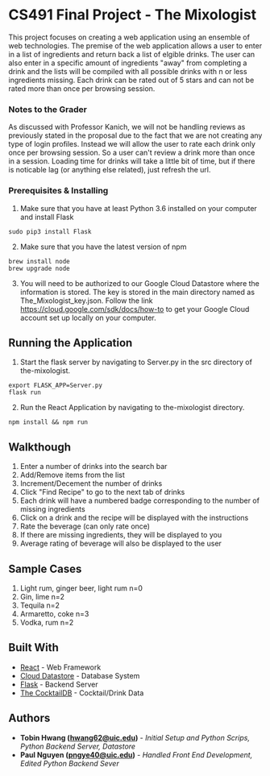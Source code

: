 # CS491 Final Project - The Mixologist

This project focuses on creating a web application using an ensemble of web technologies.  The premise of the web application allows a user to enter in a list of ingredients and return back a list of elgible drinks.  The user can also enter in a specific amount of ingredients "away" from completing a drink and the lists will be compiled with all possible drinks with n or less ingredients missing.  Each drink can be rated out of 5 stars and can not be rated more than once per browsing session.

### Notes to the Grader

As discussed with Professor Kanich, we will not be handling reviews as previously stated in the proposal due to the fact that we are not creating any type of login profiles.  Instead we will allow the user to rate each drink only once per browsing session.  So a user can't review a drink more than once in a session.  Loading time for drinks will take a little bit of time, but if there is noticable lag (or anything else related), just refresh the url.

### Prerequisites & Installing

1) Make sure that you have at least Python 3.6 installed on your computer and install Flask

```
sudo pip3 install Flask
```

2) Make sure that you have the latest version of npm

```
brew install node
brew upgrade node
```

3) You will need to be authorized to our Google Cloud Datastore where the information is stored.  The key is stored in the main directory named as The_Mixologist_key.json.  Follow the link https://cloud.google.com/sdk/docs/how-to to get your Google Cloud account set up locally on your computer.

## Running the Application

1) Start the flask server by navigating to Server.py in the src directory of the-mixologist.

```
export FLASK_APP=Server.py
flask run
```

2) Run the React Application by navigating to the-mixologist directory.

```
npm install && npm run
```


## Walkthough

1) Enter a number of drinks into the search bar
2) Add/Remove items from the list
3) Increment/Decement the number of drinks
4) Click "Find Recipe" to go to the next tab of drinks
5) Each drink will have a numbered badge corresponding to the number of missing ingredients
6) Click on a drink and the recipe will be displayed with the instructions
7) Rate the beverage (can only rate once)
8) If there are missing ingredients, they will be displayed to you
9) Average rating of beverage will also be displayed to the user

## Sample Cases
1) Light rum, ginger beer, light rum  n=0
2) Gin, lime  n=2
3) Tequila  n=2
4) Armaretto, coke  n=3
5) Vodka, rum  n=2

## Built With

* [React](https://reactjs.org/) - Web Framework
* [Cloud Datastore](https://cloud.google.com/datastore/) - Database System
* [Flask](http://flask.pocoo.org/) - Backend Server
* [The CocktailDB](http://www.thecocktaildb.com/api.php) - Cocktail/Drink Data

## Authors

* **Tobin Hwang (hwang62@uic.edu)** - *Initial Setup and Python Scrips, Python Backend Server, Datastore*
* **Paul Nguyen (pngye40@uic.edu)** - *Handled Front End Development, Edited Python Backend Sever*


